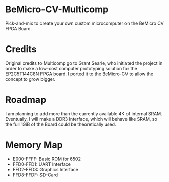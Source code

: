 BeMicro-CV-Multicomp
====================

Pick-and-mix to create your own custom microcomputer on the BeMicro CV FPGA Board.


Credits
=======
Original credits to Multicomp go to Grant Searle, who initiated the project
in order to make a low-cost computer prototyping solution for the EP2C5T144C8N
FPGA board. I ported it to the BeMicro-CV to allow the concept to grow bigger.

Roadmap
=======
I am planning to add more than the currently available 4K of internal SRAM.
Eventually, I will make a DDR3 Interface, which will behave like SRAM, so
the full 1GiB of the Board could be theoretically used.

Memory Map
==========
* E000-FFFF: Basic ROM for 6502
* FFD0-FFD1: UART Interface
* FFD2-FFD3: Graphics Interface
* FFD8-FFDF: SD-Card
